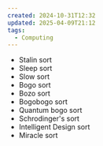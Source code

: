 ```yaml
---
created: 2024-10-31T12:32
updated: 2025-04-09T21:12
tags:
  - Computing
---
```


- Stalin sort
- Sleep sort
- Slow sort
- Bogo sort
- Bozo sort
- Bogobogo sort
- Quantum bogo sort
- Schrodinger's sort
- Intelligent Design sort 
- Miracle sort